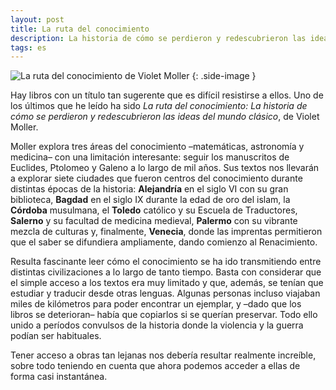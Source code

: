 ```yaml
---
layout: post
title: La ruta del conocimiento
description: La historia de cómo se perdieron y redescubrieron las ideas del mundo clásico.
tags: es
---
```


![La ruta del conocimiento de Violet Moller][1]
{: .side-image }

Hay libros con un título tan sugerente que es difícil resistirse a ellos. Uno
de los últimos que he leído ha sido *La ruta del conocimiento: La historia de
cómo se perdieron y redescubrieron las ideas del mundo clásico*, de Violet
Moller.

Moller explora tres áreas del conocimiento –matemáticas, astronomía y medicina–
con una limitación interesante: seguir los manuscritos de Euclides, Ptolomeo y
Galeno a lo largo de mil años. Sus textos nos llevarán a explorar siete
ciudades que fueron centros del conocimiento durante distintas épocas de la
historia: **Alejandría** en el siglo VI con su gran biblioteca, **Bagdad** en
el siglo IX durante la edad de oro del islam, la **Córdoba** musulmana, el
**Toledo** católico y su Escuela de Traductores, **Salerno** y su facultad de
medicina medieval, **Palermo** con su vibrante mezcla de culturas y,
finalmente, **Venecia**, donde las imprentas permitieron que el saber se
difundiera ampliamente, dando comienzo al Renacimiento.

Resulta fascinante leer cómo el conocimiento se ha ido transmitiendo entre
distintas civilizaciones a lo largo de tanto tiempo. Basta con considerar que
el simple acceso a los textos era muy limitado y que, además, se tenían que
estudiar y traducir desde otras lenguas. Algunas personas incluso viajaban
miles de kilómetros para poder encontrar un ejemplar, y –dado que los libros se
deterioran– había que copiarlos si se querían preservar. Todo ello unido a
períodos convulsos de la historia donde la violencia y la guerra podían ser
habituales.

Tener acceso a obras tan lejanas nos debería resultar realmente increíble,
sobre todo teniendo en cuenta que ahora podemos acceder a ellas de forma casi
instantánea.


[1]: /assets/images/notes/la-ruta-del-conocimiento.jpg
